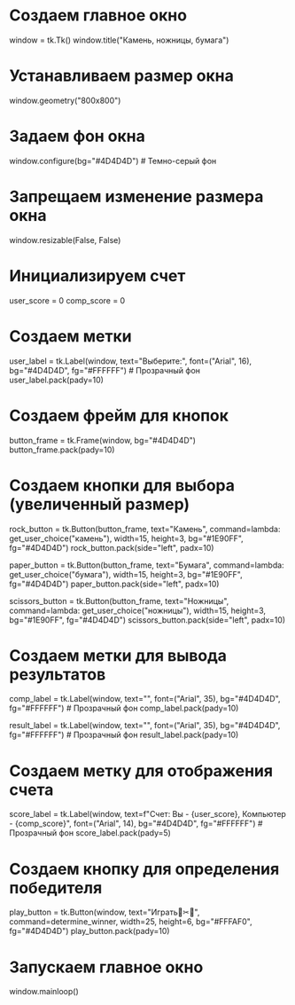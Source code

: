 

# Создаем главное окно
window = tk.Tk()
window.title("Камень, ножницы, бумага")

# Устанавливаем размер окна
window.geometry("800x800") 

# Задаем фон окна
window.configure(bg="#4D4D4D") # Темно-серый фон

# Запрещаем изменение размера окна
window.resizable(False, False) 

# Инициализируем счет
user_score = 0
comp_score = 0

# Создаем метки
user_label = tk.Label(window, text="Выберите:", font=("Arial", 16), bg="#4D4D4D", fg="#FFFFFF") # Прозрачный фон
user_label.pack(pady=10)

# Создаем фрейм для кнопок
button_frame = tk.Frame(window, bg="#4D4D4D") 
button_frame.pack(pady=10)

# Создаем кнопки для выбора (увеличенный размер)
rock_button = tk.Button(button_frame, text="Камень", command=lambda: get_user_choice("камень"), width=15, height=3, bg="#1E90FF", fg="#4D4D4D")
rock_button.pack(side="left", padx=10)

paper_button = tk.Button(button_frame, text="Бумага", command=lambda: get_user_choice("бумага"), width=15, height=3, bg="#1E90FF", fg="#4D4D4D")
paper_button.pack(side="left", padx=10)

scissors_button = tk.Button(button_frame, text="Ножницы", command=lambda: get_user_choice("ножницы"), width=15, height=3, bg="#1E90FF", fg="#4D4D4D")
scissors_button.pack(side="left", padx=10)

# Создаем метки для вывода результатов
comp_label = tk.Label(window, text="", font=("Arial", 35), bg="#4D4D4D", fg="#FFFFFF") # Прозрачный фон
comp_label.pack(pady=10)

result_label = tk.Label(window, text="", font=("Arial", 35), bg="#4D4D4D", fg="#FFFFFF") # Прозрачный фон
result_label.pack(pady=10)

# Создаем метку для отображения счета
score_label = tk.Label(window, text=f"Счет: Вы - {user_score}, Компьютер - {comp_score}", font=("Arial", 14), bg="#4D4D4D", fg="#FFFFFF") # Прозрачный фон
score_label.pack(pady=5)

# Создаем кнопку для определения победителя
play_button = tk.Button(window, text="Играть🧱✂📃", command=determine_winner, width=25, height=6, bg="#FFFAF0", fg="#4D4D4D") 
play_button.pack(pady=10)

# Запускаем главное окно
window.mainloop()
